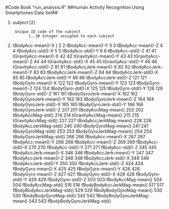 #Code Book "run_analysis.R"
##Human Activity Recognition Using Smartphones Data Set##

1. *subject* [2]

        Unique ID code of the subject
              1..30 Integer assigned to each subject

2. tBodyAcc-mean()-X  [
2	2	tBodyAcc-mean()-Y
3	3	tBodyAcc-mean()-Z
4	4	tBodyAcc-std()-X
5	5	tBodyAcc-std()-Y
6	6	tBodyAcc-std()-Z
41	41	tGravityAcc-mean()-X
42	42	tGravityAcc-mean()-Y
43	43	tGravityAcc-mean()-Z
44	44	tGravityAcc-std()-X
45	45	tGravityAcc-std()-Y
46	46	tGravityAcc-std()-Z
81	81	tBodyAccJerk-mean()-X
82	82	tBodyAccJerk-mean()-Y
83	83	tBodyAccJerk-mean()-Z
84	84	tBodyAccJerk-std()-X
85	85	tBodyAccJerk-std()-Y
86	86	tBodyAccJerk-std()-Z
121	121	tBodyGyro-mean()-X
122	122	tBodyGyro-mean()-Y
123	123	tBodyGyro-mean()-Z
124	124	tBodyGyro-std()-X
125	125	tBodyGyro-std()-Y
126	126	tBodyGyro-std()-Z
161	161	tBodyGyroJerk-mean()-X
162	162	tBodyGyroJerk-mean()-Y
163	163	tBodyGyroJerk-mean()-Z
164	164	tBodyGyroJerk-std()-X
165	165	tBodyGyroJerk-std()-Y
166	166	tBodyGyroJerk-std()-Z
201	201	tBodyAccMag-mean()
202	202	tBodyAccMag-std()
214	214	tGravityAccMag-mean()
215	215	tGravityAccMag-std()
227	227	tBodyAccJerkMag-mean()
228	228	tBodyAccJerkMag-std()
240	240	tBodyGyroMag-mean()
241	241	tBodyGyroMag-std()
253	253	tBodyGyroJerkMag-mean()
254	254	tBodyGyroJerkMag-std()
266	266	fBodyAcc-mean()-X
267	267	fBodyAcc-mean()-Y
268	268	fBodyAcc-mean()-Z
269	269	fBodyAcc-std()-X
270	270	fBodyAcc-std()-Y
271	271	fBodyAcc-std()-Z
345	345	fBodyAccJerk-mean()-X
346	346	fBodyAccJerk-mean()-Y
347	347	fBodyAccJerk-mean()-Z
348	348	fBodyAccJerk-std()-X
349	349	fBodyAccJerk-std()-Y
350	350	fBodyAccJerk-std()-Z
424	424	fBodyGyro-mean()-X
425	425	fBodyGyro-mean()-Y
426	426	fBodyGyro-mean()-Z
427	427	fBodyGyro-std()-X
428	428	fBodyGyro-std()-Y
429	429	fBodyGyro-std()-Z
503	503	fBodyAccMag-mean()
504	504	fBodyAccMag-std()
516	516	fBodyBodyAccJerkMag-mean()
517	517	fBodyBodyAccJerkMag-std()
529	529	fBodyBodyGyroMag-mean()
530	530	fBodyBodyGyroMag-std()
542	542	fBodyBodyGyroJerkMag-mean()
543	543	fBodyBodyGyroJerkMag-std()
